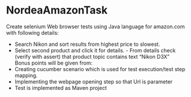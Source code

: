 # NordeaAmazonTask
Create selenium Web browser tests using Java language for amazon.com with following details: 
- Search Nikon and sort results from highest price to slowest. 
- Select second product and click it for details. - From details check (verify with assert) that product topic contains text “Nikon D3X”   
Bonus points will be given from: 
- Creating cucumber scenario which is used for test execution/test step mapping. 
- Implementing the webpage opening step so that Url is parameter 
- Test is implemented as Maven project
